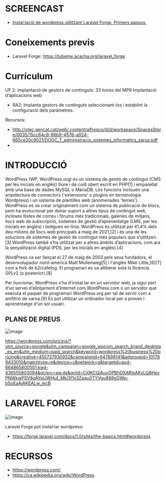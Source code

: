 # SCREENCAST

- [Instal·lació de wordpress utilitzant Laravel Forge. Primers passos.](TODO)

# Coneixements previs

- Laravel Forge: https://tubeme.acacha.org/laravel_forge

# Currículum

UF 2: implantació de gestors de continguts. 33 hores del MP9 Implantació d’aplicacions web
- RA2: Implanta gestors de continguts seleccionant-los i establint la configuració dels paràmetres. 

Recursos:
- http://xtec.gencat.cat/web/.content/alfresco/d/d/workspace/SpacesStore/0035/15cc64c8-86b9-4576-a924-665ce20c9021/DOGC_T_administracio_sistemes_informatics_xarxa.pdf
- 
# INTRODUCCIÓ

WordPress (WP, WordPress.org) és un sistema de gestió de contingut (CMS per les inicials en anglès) lliure i de codi obert escrit en PHP[1] i emparellat amb una base de dades MySQL o MariaDB. Les funcions inclouen una arquitectura de connectors ('extensions' o plugins en terminologia Wordpress) i un sistema de plantilles web (anomenades 'temes'). WordPress es va crear originalment com un sistema de publicació de blocs, però ha evolucionat per donar suport a altres tipus de contingut web, incloses llistes de correu i fòrums més tradicionals, galeries de mitjans, llocs web de subscripció, sistemes de gestió d’aprenentatge (LMS, per les inicials en anglès) i botigues en línia. WordPress és utilitzat pel 41,4% dels deu milions de llocs web principals a maig de 2021,[2] i és una de les solucions de sistemes de gestió de contingut més populars que s’utilitzen.[3] WordPress també s’ha utilitzat per a altres àmbits d’aplicacions, com ara la senyalització digital (PDS, per les inicials en anglès).[4]

WordPress va ser llançat el 27 de maig de 2003 pels seus fundadors, el desenvolupador nord-americà Matt Mullenweg[5] i l'anglès Mike Little,[6][7] com a fork de b2/cafelog. El programari es va alliberar sota la llicència GPLv2 (o posterior).[8]

Per funcionar, WordPress s’ha d’instal·lar en un servidor web, ja sigui part d’un servei d’allotjament d’Internet com WordPress.com o un servidor que executa el paquet de programari WordPress.org per tal de servir com a amfitrió de xarxa.[9] Es pot utilitzar un ordinador local per a proves i aprenentatge d'un sol usuari.

## PLANS DE PREUS

![image](https://user-images.githubusercontent.com/4015406/152493285-f02972f4-cdd8-4da8-891c-55e6588c90be.png)


https://wordpress.com/pricing/?utm_source=google&utm_campaign=google_wpcom_search_brand_desktop_es_en&utm_medium=paid_search&keyword=wordpress%20business%20pricing&creative=455737930932&campaignid=647898141&adgroupid=101789433010&matchtype=e&device=c&network=g&targetid=aud-664865800501:kwd-436555803094&gclsrc=aw.ds&gclid=Cj0KCQiAuvOPBhDXARIsAKzLQ8HeyPNWkwPSV8qAYejJWHuf_Mkj3f1x3Zpau3TYVgu888gGWp-bSoEaAiAKEALw_wcB

# LARAVEL FORGE

![image](https://user-images.githubusercontent.com/4015406/152494084-babc6ce9-d948-4675-9191-478bb866d147.png)


Laravel Forge pot instal·lar wordpress:
- https://forge.laravel.com/docs/1.0/sites/the-basics.html#wordpress

# RECURSOS
- https://wordpress.com/
- https://ca.wikipedia.org/wiki/WordPress

